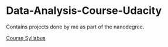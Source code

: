 # Data-Analysis-Course-Udacity

Contains projects done by me as part of the nanodegree.


[Course Syllabus](https://d20vrrgs8k4bvw.cloudfront.net/documents/en-US/nd002-syllabus_2018-June_v9.pdf)
